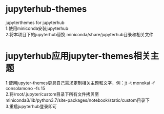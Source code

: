 # jupyterhub-themes
jupyterthemes for jupyterhub  
1.使用miniconda安装jupyterhub  
2.将本项目下的jupyterhub替换 miniconda/share/jupyterhub目录和相关文件  

# jupyterhub应用jupyter-themes相关主题  
1.使用jupyter-themes更具自己需求定制相关主题和文字，例：jt -t monokai -f consolamono -fs 15  
2.将/root/.jupyter/custom目录下所有文件拷贝至miniconda3/lib/python3.7/site-packages/notebook/static/custom目录下  
3.重启jupyterhub登录即可  
